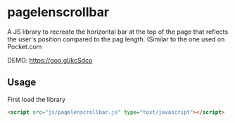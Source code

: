 # pagelenscrollbar
A JS library to recreate the horizontal bar at the top of the page that reflects the user's position compared to the pag length.
(Similar to the one used on Pocket.com 

DEMO: https://goo.gl/kcSdco

## Usage
First load the library
```HTML
<script src="js/pagelenscrollbar.js" type="text/javascript"></script>
```
